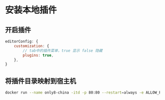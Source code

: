 # 安装本地插件

## 开启插件

```js
editorConfig: {
    customization: {
        // tab中的插件菜单，true 显示 false 隐藏
        plugins: true,
    },
}
```

## 将插件目录映射到宿主机

```bash
docker run --name only8-china -itd -p 80:80 --restart=always -e ALLOW_PRIVATE_IP_ADDRESS=true -e JWT_ENABLED=false -v yourpath/sdkjs-plugins:/var/www/onlyoffice/documentserver/sdkjs-plugins  documentserver-china
```
